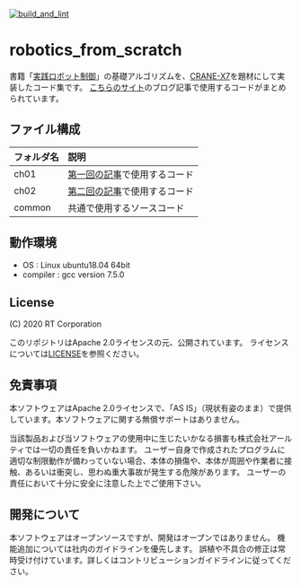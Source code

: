 [![build_and_lint](https://github.com/rt-net/robotics_from_scratch/workflows/BuildAndLint/badge.svg?branch=master)](https://github.com/rt-net/robotics_from_scratch/actions?query=workflow%3ABuildAndLint+branch%3Amaster)

# robotics_from_scratch

書籍「[実践ロボット制御](https://www.ohmsha.co.jp/book/9784274224300/)」の基礎アルゴリズムを、[CRANE-X7](https://rt-net.jp/products/crane-x7/)を題材にして実装したコード集です。
[こちらのサイト](https://rt-net.jp/humanoid/archives/category/developer/robotics-from-scratch)のブログ記事で使用するコードがまとめられています。

## ファイル構成

|フォルダ名 |説明                         |
|:--        |:--                          |
|ch01       |[第一回の記事]((https://rt-net.jp/humanoid/archives/2328))で使用するコード |
|ch02       |[第二回の記事]((https://rt-net.jp/humanoid/archives/2450))で使用するコード |
|common     |共通で使用するソースコード   |


## 動作環境
* OS : Linux ubuntu18.04 64bit
* compiler : gcc version 7.5.0


## License
(C) 2020 RT Corporation

このリポジトリはApache 2.0ライセンスの元、公開されています。
ライセンスについては[LICENSE](./LICENSE)を参照ください。

## 免責事項
本ソフトウェアはApache 2.0ライセンスで、「AS IS」（現状有姿のまま）で提供しています。本ソフトウェアに関する無償サポートはありません。

当該製品および当ソフトウェアの使用中に生じたいかなる損害も株式会社アールティでは一切の責任を負いかねます。
ユーザー自身で作成されたプログラムに適切な制限動作が備わっていない場合、本体の損傷や、本体が周囲や作業者に接触、あるいは衝突し、思わぬ重大事故が発生する危険があります。
ユーザーの責任において十分に安全に注意した上でご使用下さい。

## 開発について
本ソフトウェアはオープンソースですが、開発はオープンではありません。
機能追加については社内のガイドラインを優先します。
誤植や不具合の修正は常時受け付けています。詳しくはコントリビューションガイドラインに従ってください。
